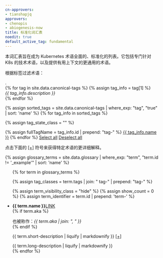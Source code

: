 ```yaml
---
cn-approvers:
- tianshapjq
approvers:
- chenopis
- abiogenesis-now
title: 标准化词汇表
noedit: true
default_active_tag: fundamental
---
```


<link href="/css/glossary.css" rel="stylesheet">
<script src="/js/glossary.js"></script>


本词汇表旨在成为 Kubernetes 术语全面的、标准化的列表。它包括专门针对 K8s 的技术术语，以及提供有用上下文的更通用的术语。

<div id="tag-container">

<p>根据标签过滤术语：</p>
<div class="tag-description invisible" id="placeholder">.</div>
{% for tag in site.data.canonical-tags %}
{% assign tag_info = tag[1] %}
<div class="tag-description hide" id="{{ tag_info.id | prepend: "tag-" | append: "-description" }}">
<i>{{ tag_info.description }}</i>
</div>
{% endfor %}

{% assign sorted_tags = site.data.canonical-tags | where_exp: "tag", "true" | sort: 'name' %}
{% for tag_info in sorted_tags %}

{% assign tag_state_class = "" %}

{% assign fullTagName = tag_info.id | prepend: "tag-" %}
<span id="{{ fullTagName }}" class="tag-option canonical-tag {{ tag_state_class }}" data-target="{{ fullTagName }}">
<a href="javascript:void(0)">{{ tag_info.name }}</a>
</span>
{% endfor %}
<span class="tag-option"><a id="select-all-tags" href="javascript:void(0)">Select all</a></span>
<span class="tag-option"><a id="deselect-all-tags" href="javascript:void(0)">Deselect all</a></span>
</div>


<p>点击下面的 <a href="javascript:void(0)" class="no-underline">[+]</a> 符号来获得特定术语的更详细解释。</p>

{% assign glossary_terms = site.data.glossary | where_exp: "term", "term.id != '_example'" | sort: 'name' %}

<ul>
{% for term in glossary_terms %}

{% assign tag_classes = term.tags | join: " tag-" | prepend: "tag-" %}

{% assign term_visibility_class = "hide" %}
{% assign show_count = 0 %}
{% assign term_identifier = term.id | prepend: 'term-' %}

<li class="{{ tag_classes }} {{ term_visibility_class }}" data-show-count="{{ show_count }}">
<div id="{{ term_identifier }}" class="term-anchor"></div>
<div>
<div class="term-name"><b>{{ term.name }}</b><a href="{{ term_identifier | prepend: '#' }}" class="permalink hide">LINK</a></div>
{% if term.aka %}

也被称作：<i>{{ term.aka | join: ", " }}</i>
<br>
{% endif %}

<span class="preview-text">{{ term.short-description | liquify | markdownify }} <a href="javascript:void(0)" class="click-controller no-underline" data-target="{{ term.id }}">[+]</a></span>
<div id="{{ term.id }}" class="hide">
{{ term.long-description | liquify | markdownify }}
</div>
</div>
</li>
{% endfor %}
</ul>
